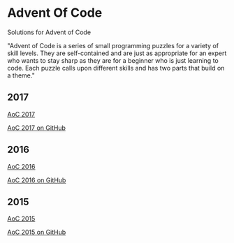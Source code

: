 # Advent Of Code
Solutions for Advent of Code

"Advent of Code is a series of small programming puzzles for a variety of skill levels. They are self-contained and are just as appropriate for an expert who wants to stay sharp as they are for a beginner who is just learning to code. Each puzzle calls upon different skills and has two parts that build on a theme."

## 2017

[AoC 2017](http://adventofcode.com/2017)

[AoC 2017 on GitHub](https://github.com/topics/advent-of-code-2017)

## 2016

[AoC 2016](http://adventofcode.com/2016)

[AoC 2016 on GitHub](https://github.com/topics/advent-of-code-2016)

## 2015

[AoC 2015](http://adventofcode.com/2015)

[AoC 2015 on GitHub](https://github.com/topics/advent-of-code-2015)

